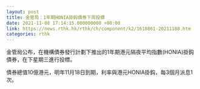 ```yaml
---
layout: post
title: 金管局：1年期HONIA掛鈎債券下周投標
date: 2021-11-08 17:14:15.000000000 +08:00
link: https://news.rthk.hk/rthk/ch/component/k2/1618861-20211108.htm
categories: rthk
---
```


金管局公布，在機構債券發行計劃下推出的1年期港元隔夜平均指數(HONIA)掛鈎債券，在下星期三進行投標。

債券總值10億港元，明年11月18日到期，利率與港元HONIA掛鈎，每3個月派息1次。
